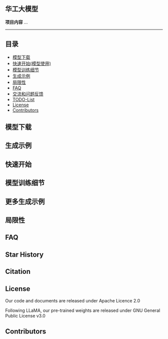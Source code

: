 ## 华工大模型

**项目内容**
...



-----

## 目录

+ [模型下载](#模型下载) 
+ [快速开始(模型使用)](#快速开始)
+ [模型训练细节](#模型训练细节)
+ [生成示例](#生成示例)
+ [局限性](#局限性)
+ [FAQ](#FAQ)
+ [交流和问题反馈](#交流和问题反馈)
+ [TODO-List](#todo-list)
+ [License](#License)
+ [Contributors](#Contributors)

## 模型下载

## 生成示例


## 快速开始


## 模型训练细节

## 更多生成示例

## 局限性


## FAQ


## Star History


## Citation

## License

Our code and documents are released under Apache Licence 2.0

Following LLaMA, our pre-trained weights are released under GNU General Public License v3.0

## Contributors
